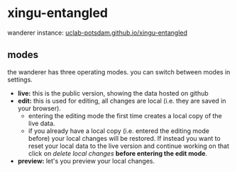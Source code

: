 # xingu-entangled

wanderer instance: [uclab-potsdam.github.io/xingu-entangled](https://uclab-potsdam.github.io/xingu-entangled/)

## modes
the wanderer has three operating modes. you can switch between modes in settings.

- **live:** this is the public version, showing the data hosted on github
- **edit:** this is used for editing, all changes are local (i.e. they are saved in your browser).
  - entering the editing mode the first time creates a local copy of the live data.
  - if you already have a local copy (i.e. entered the editing mode before) your local changes will be restored. If instead you want to reset your local data to the live version and continue working on that click on _delete local changes_ **before entering the edit mode**.
- **preview:** let's you preview your local changes.
